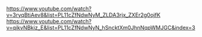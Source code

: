 https://www.youtube.com/watch?v=3ryqBtiAev8&list=PL11cZfNdwNyM_ZLDA3rjx_ZXEr2g0ojfK
https://www.youtube.com/watch?v=qikvNBkiz_E&list=PL11cZfNdwNyN_hSncktXm0JhnNqpWMJGC&index=3